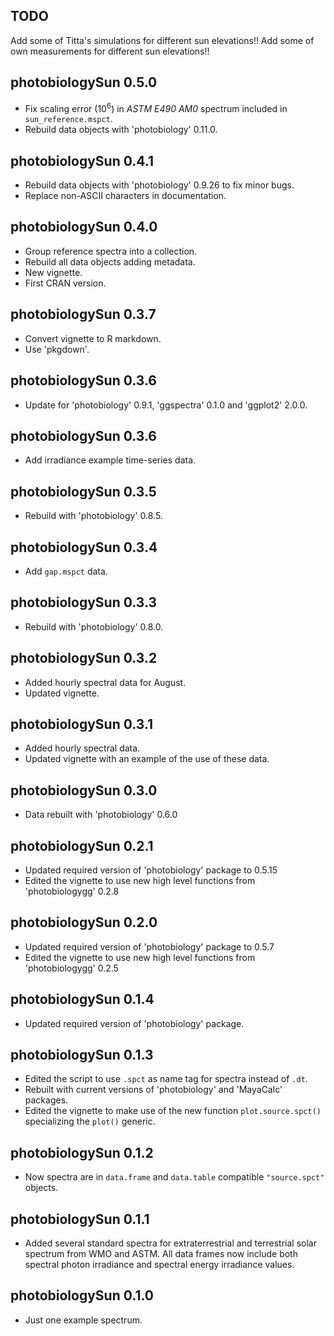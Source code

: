 ## TODO

Add some of Titta's simulations for different sun elevations!!
Add some of own measurements for different sun elevations!!

## photobiologySun 0.5.0

* Fix scaling error (10<sup>6</sup>) in _ASTM E490 AM0_ spectrum included in `sun_reference.mspct`.
* Rebuild data objects with 'photobiology' 0.11.0.

## photobiologySun 0.4.1

* Rebuild data objects with 'photobiology' 0.9.26 to fix minor bugs.
* Replace non-ASCII characters in documentation.

## photobiologySun 0.4.0

* Group reference spectra into a collection.
* Rebuild all data objects adding metadata.
* New vignette.
* First CRAN version.

## photobiologySun 0.3.7

* Convert vignette to R markdown. 
* Use 'pkgdown'.

## photobiologySun 0.3.6

*  Update for 'photobiology' 0.9.1, 'ggspectra' 0.1.0 and 'ggplot2' 2.0.0.

## photobiologySun 0.3.6

*  Add irradiance example time-series data.

## photobiologySun 0.3.5

*  Rebuild with 'photobiology' 0.8.5.

## photobiologySun 0.3.4

*  Add `gap.mspct` data.

## photobiologySun 0.3.3

*  Rebuild with 'photobiology' 0.8.0.

## photobiologySun 0.3.2

*  Added hourly spectral data for August.
*  Updated vignette.

## photobiologySun 0.3.1

*  Added hourly spectral data.
*  Updated vignette with an example of the use of these data.

## photobiologySun 0.3.0

*  Data rebuilt with 'photobiology' 0.6.0

## photobiologySun 0.2.1

*  Updated required version of 'photobiology' package to 0.5.15
*  Edited the vignette to use new high level functions from 'photobiologygg' 0.2.8

## photobiologySun 0.2.0

*  Updated required version of 'photobiology' package to 0.5.7
*  Edited the vignette to use new high level functions from 'photobiologygg' 0.2.5

## photobiologySun 0.1.4

*  Updated required version of 'photobiology' package.

## photobiologySun 0.1.3

*  Edited the script to use `.spct` as name tag for spectra instead of `.dt`.
*  Rebuilt with current versions of 'photobiology' and 'MayaCalc' packages.
*  Edited the vignette to make use of the new function `plot.source.spct()` specializing the `plot()` generic.

## photobiologySun 0.1.2

*  Now spectra are in `data.frame` and `data.table` compatible `"source.spct"` objects.

## photobiologySun 0.1.1

*  Added several standard spectra for extraterrestrial and terrestrial solar spectrum from WMO and ASTM. All data frames now include both spectral photon irradiance and spectral energy irradiance values.

## photobiologySun 0.1.0

*  Just one example spectrum.

